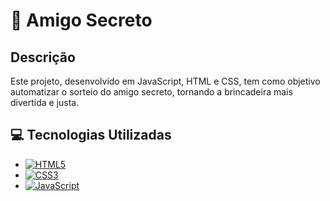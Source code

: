 # 🎄 Amigo Secreto

## Descrição
Este projeto, desenvolvido em JavaScript, HTML e CSS, tem como objetivo automatizar o sorteio do amigo secreto, tornando a brincadeira mais divertida e justa.

## 💻 Tecnologias Utilizadas
* [![HTML5](https://img.shields.io/badge/html5-%23E34F26B.svg?style=for-the-badge&logo=html5&logoColor=black)](https://en.wikipedia.org/wiki/HTML5)
* [![CSS3](https://img.shields.io/badge/css3-%231572B6.svg?style=for-the-badge&logo=css3&logoColor=white)](https://en.wikipedia.org/wiki/CSS)
* [![JavaScript](https://img.shields.io/badge/javascript-%23323330.svg?style=for-the-badge&logo=javascript&logoColor=%F7DF1E)](https://en.wikipedia.org/wiki/JavaScript)
